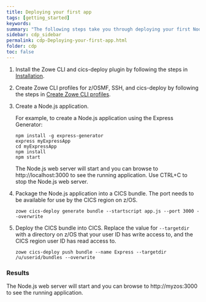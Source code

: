 ```yaml
---
title: Deploying your first app
tags: [getting_started]
keywords:
summary: "The following steps take you through deploying your first Node.js application to CICS."
sidebar: cdp_sidebar
permalink: cdp-Deploying-your-first-app.html
folder: cdp
toc: false
---
```


1. Install the Zowe CLI and cics-deploy plugin by following the steps in [Installation](cdp-Installation).

1. Create Zowe CLI profiles for z/OSMF, SSH, and cics-deploy by following the steps in [Create Zowe CLI profiles](cdp-Create-Zowe-CLI-profiles).

1. Create a Node.js application.

   For example, to create a Node.js application using the Express Generator:
   ```console
   npm install -g express-generator
   express myExpressApp
   cd myExpressApp
   npm install
   npm start
   ```
   The Node.js web server will start and you can browse to http://localhost:3000 to see the running application. Use CTRL+C to stop the Node.js web server.

1. Package the Node.js application into a CICS bundle. The port needs to be available for use by the CICS region on z/OS.

   ```console
   zowe cics-deploy generate bundle --startscript app.js --port 3000 --overwrite
   ```

1. Deploy the CICS bundle into CICS. Replace the value for `--targetdir` with a directory on z/OS that your user ID has write access to, and the CICS region user ID has read access to. 

   ```console
   zowe cics-deploy push bundle --name Express --targetdir /u/userid/bundles --overwrite
   ```

### Results
The Node.js web server will start and you can browse to http://myzos:3000 to see the running application.
